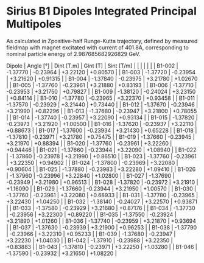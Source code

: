 Sirius B1 Dipoles Integrated Principal Multipoles
=================================================

As calculated in Zpositive-half Runge-Kutta trajectory,
defined by measured fieldmap with magnet excitated with current of 401.8A,
corresponding to nominal particle energy of 2.987685682926829 GeV.

  Dipole   |  Angle [°]   |  Dint [T.m]  |   Gint [T]   |  Sint [T/m]  |
           |              |              |              |              |
|  B1-002  |   -1.37770   |   -0.23964   |   +3.22120   |   +0.80570   |
|  B1-003  |   -1.37720   |   -0.23954   |   +3.21620   |   +0.91315   |
|  B1-004  |   -1.37840   |   -0.23975   |   +3.21780   |   +1.02670   |
|  B1-005  |   -1.37760   |   -0.23961   |   +3.21880   |   +0.83193   |
|  B1-006  |   -1.37710   |   -0.23953   |   +3.21750   |   +0.79827   |
|  B1-009  |   -1.38120   |   -0.24024   |   +3.23150   |   +0.84114   |
|  B1-010  |   -1.37780   |   -0.23965   |   +3.22370   |   +0.93458   |
|  B1-011  |   -1.37570   |   -0.23929   |   +3.21440   |   +0.73440   |
|  B1-012  |   -1.37670   |   -0.23946   |   +3.21990   |   +0.82296   |
|  B1-013  |   -1.37680   |   -0.23947   |   +3.21800   |   +0.78055   |
|  B1-014  |   -1.37740   |   -0.23957   |   +3.22090   |   +0.93134   |
|  B1-015  |   -1.37820   |   -0.23973   |   +3.21920   |   +1.00500   |
|  B1-016  |   -1.37620   |   -0.23937   |   +3.22110   |   +0.88673   |
|  B1-017  |   -1.37600   |   -0.23934   |   +3.21430   |   +0.65228   |
|  B1-018  |   -1.37810   |   -0.23971   |   +3.21780   |   +0.75475   |
|  B1-019  |   -1.37660   |   -0.23945   |   +3.21970   |   +0.88394   |
|  B1-020  |   -1.37760   |   -0.23961   |   +3.22260   |   +0.94446   |
|  B1-021  |   -1.37660   |   -0.23944   |   +3.22090   |   +1.08940   |
|  B1-022  |   -1.37860   |   -0.23978   |   +3.21990   |   +0.86510   |
|  B1-023  |   -1.37760   |   -0.23961   |   +3.22350   |   +0.94902   |
|  B1-024  |   -1.37800   |   -0.23969   |   +3.22080   |   +0.90604   |
|  B1-025  |   -1.37880   |   -0.23983   |   +3.22280   |   +1.09410   |
|  B1-026  |   -1.37960   |   -0.23996   |   +3.22840   |   +1.02800   |
|  B1-027  |   -1.37690   |   -0.23949   |   +3.21980   |   +0.96513   |
|  B1-028  |   -1.37820   |   -0.23972   |   +3.21910   |   +1.16090   |
|  B1-029  |   -1.37660   |   -0.23944   |   +3.21950   |   +1.00570   |
|  B1-030  |   -1.37760   |   -0.23961   |   +3.22080   |   +0.68933   |
|  B1-031  |   -1.37780   |   -0.23965   |   +3.22430   |   +1.04250   |
|  B1-032  |   -1.38140   |   -0.24027   |   +3.22570   |   +0.93871   |
|  B1-033  |   -1.37580   |   -0.23929   |   +3.21680   |   +0.87176   |
|  B1-034  |   -1.37730   |   -0.23956   |   +3.22300   |   +0.89220   |
|  B1-035  |   -1.37550   |   -0.23924   |   +3.21890   |   +1.01260   |
|  B1-036  |   -1.37740   |   -0.23959   |   +3.21870   |   +0.93694   |
|  B1-037  |   -1.37630   |   -0.23939   |   +3.21900   |   +0.96253   |
|  B1-038  |   -1.37790   |   -0.23966   |   +3.22310   |   +0.95233   |
|  B1-039  |   -1.37680   |   -0.23947   |   +3.22230   |   +1.04030   |
|  B1-042  |   -1.37910   |   -0.23988   |   +3.22350   |   +0.83883   |
|  B1-043  |   -1.37810   |   -0.23971   |   +3.22250   |   +1.03280   |
|  B1-046  |   -1.37590   |   -0.23932   |   +3.21650   |   +1.08220   |
